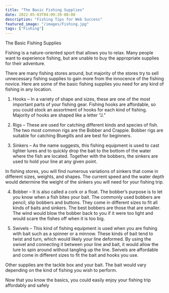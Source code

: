 ```yaml
---
title: "The Basic Fishing Supplies"
date: 2022-05-03T04:09:39-08:00
description: "Fishing Tips for Web Success"
featured_image: "/images/Fishing.jpg"
tags: ["Fishing"]
---
```


The Basic Fishing Supplies


Fishing is a nature-oriented sport that allows you to relax. Many people want to experience fishing, but are unable to buy the appropriate supplies for their adventure. 

There are many fishing stores around, but majority of the stores try to sell unnecessary fishing supplies to gain more from the innocence of the fishing novice. Here are some of the basic fishing supplies you need for any kind of fishing in any location.

1) Hooks – In a variety of shape and sizes, these are one of the most important parts of your fishing gear. Fishing hooks are affordable, so you could stock an assortment of hooks for each kind of fishing. Majority of hooks are shaped like a letter “J.”

2) Rigs – These are used for catching different kinds and species of fish. The two most common rigs are the Bobber and Crappie.  Bobber rigs are suitable for catching Bluegills and are best for beginners. 

3)  Sinkers – As the name suggests, this fishing equipment is used to cast lighter lures and to quickly drop the bait to the bottom of the water where the fish are located. Together with the bobbers, the sinkers are used to hold your line at any given point. 

In fishing stores, you will find numerous variations of sinkers that come in different sizes, weights, and shapes. The current speed and the water depth would determine the weight of the sinkers you will need for your fishing trip.

4) Bobber – It is also called a cork or a float. The bobber’s purpose is to let you know when a fish bites your bait. The commonly used bobbers are pencil, slip bobbers and buttons. They come in different sizes to fit all kinds of baits and sinkers.  The best bobbers are those that are smaller. The wind would blow the bobber back to you if it were too light and would scare the fishes off when it is too big. 

5) Swivels – This kind of fishing equipment is used when you are fishing with bait such as a spinner or a minnow. These kinds of bait tend to twist and turn, which would likely your line deformed.  By using the swivel and connecting it between your line and bait, it would allow the lure to spin around without tangling up the line. Swivels are affordable and come in different sizes to fit the bait and hooks you use.

Other supplies are the tackle box and your bait. The bait would vary depending on the kind of fishing you wish to perform.

Now that you know the basics, you could easily enjoy your fishing trip affordably and safely 

